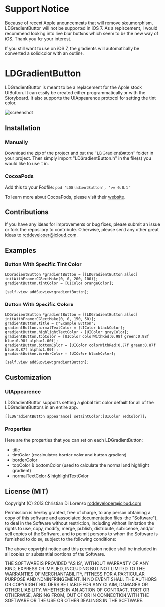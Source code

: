 # Support Notice

Because of recent Apple anouncements that will remove skeumorphism, LDGradientButton will not be supported in iOS 7. As a replacement, I would recommend looking into live blur buttons which seem to be the new way of iOS. Thank you for your interest.

If you still want to use on iOS 7, the gradients will automatically be converted a solid color with an outline.

# LDGradientButton

LDGradientButton is meant to be a replacement for the Apple stock UIButton. It can easily be created either programmatically or with the Storyboard. It also supports the UIAppearence protocol for setting the tint color.

![screenshot](https://dl.dropbox.com/u/20180054/Github%20Resources/screenshot1.png)

## Installation

### Manually
Download the zip of the project and put the "LDGradientButton" folder in your project. Then simply import "LDGradientButton.h" in the file(s) you would like to use it in.

### CocoaPods
Add this to your Podfile: ```pod 'LDGradientButton', '>= 0.0.1'```

To learn more about CocoaPods, please visit their [website](http://cocoapods.org).

## Contributions

If you have any ideas for improvements or bug fixes, please submit an issue or fork the repository to contribute. Otherwise, please send any other great ideas to <rcddeveloper@icloud.com>.

## Examples

### Button With Specific Tint Color
```objc
LDGradientButton *gradientButton = [[LDGradientButton alloc] initWithFrame:CGRectMake(0, 0, 200, 100)];
gradientButton.tintColor = [UIColor orangeColor];

[self.view addSubview:gradientButton];
```

### Button With Specific Colors
```objc
LDGradientButton *gradientButton = [[LDGradientButton alloc] initWithFrame:CGRectMake(0, 0, 150, 50)];
gradientButton.title = @"Example Button";
gradientButton.normalTextColor = [UIColor blackColor];
gradientButton.highlightTextColor = [UIColor grayColor];
gradientButton.topColor = [UIColor colorWithRed:0.98f green:0.98f blue:0.98f alpha:1.00f];
gradientButton.bottomColor = [UIColor colorWithRed:0.87f green:0.87f blue:0.87f alpha:1.00f];
gradientButton.borderColor = [UIColor blackColor];
    
[self.view addSubview:gradientButton];
```

## Customization
### UIAppearence
LDGradientButton supports setting a global tint color default for all of the LDGradientButtons in an entire app.
```objc
[[LDGradientButton appearance] setTintColor:[UIColor redColor]];
```

### Properties
Here are the properties that you can set on each LDGradientButton:

* title
* tintColor (recalculates border color and button gradient)
* borderColor
* topColor & bottomColor (used to calculate the normal and highlight gradient)
* normalTextColor & highlightTextColor

## License (MIT)

Copyright (C) 2013 Christian Di Lorenzo <rcddeveloper@icloud.com>

Permission is hereby granted, free of charge, to any person obtaining a copy of this software and associated documentation files (the "Software"), to deal in the Software without restriction, including without limitation the rights to use, copy, modify, merge, publish, distribute, sublicense, and/or sell copies of the Software, and to permit persons to whom the Software is furnished to do so, subject to the following conditions:

The above copyright notice and this permission notice shall be included in all copies or substantial portions of the Software.

THE SOFTWARE IS PROVIDED "AS IS", WITHOUT WARRANTY OF ANY KIND, EXPRESS OR IMPLIED, INCLUDING BUT NOT LIMITED TO THE WARRANTIES OF MERCHANTABILITY, FITNESS FOR A PARTICULAR PURPOSE AND NONINFRINGEMENT. IN NO EVENT SHALL THE AUTHORS OR COPYRIGHT HOLDERS BE LIABLE FOR ANY CLAIM, DAMAGES OR OTHER LIABILITY, WHETHER IN AN ACTION OF CONTRACT, TORT OR OTHERWISE, ARISING FROM, OUT OF OR IN CONNECTION WITH THE SOFTWARE OR THE USE OR OTHER DEALINGS IN THE SOFTWARE.
